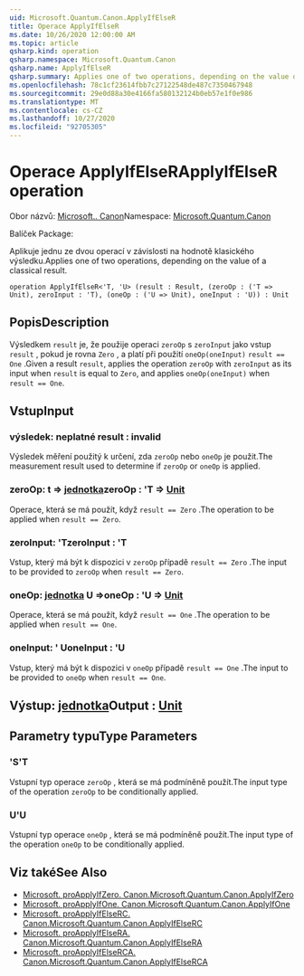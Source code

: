 ```yaml
---
uid: Microsoft.Quantum.Canon.ApplyIfElseR
title: Operace ApplyIfElseR
ms.date: 10/26/2020 12:00:00 AM
ms.topic: article
qsharp.kind: operation
qsharp.namespace: Microsoft.Quantum.Canon
qsharp.name: ApplyIfElseR
qsharp.summary: Applies one of two operations, depending on the value of a classical result.
ms.openlocfilehash: 78c1cf23614fbb7c27122548de487c7350467948
ms.sourcegitcommit: 29e0d88a30e4166fa580132124b0eb57e1f0e986
ms.translationtype: MT
ms.contentlocale: cs-CZ
ms.lasthandoff: 10/27/2020
ms.locfileid: "92705305"
---
```

# <a name="applyifelser-operation"></a><span data-ttu-id="f7711-102">Operace ApplyIfElseR</span><span class="sxs-lookup"><span data-stu-id="f7711-102">ApplyIfElseR operation</span></span>

<span data-ttu-id="f7711-103">Obor názvů: [Microsoft.. Canon](xref:Microsoft.Quantum.Canon)</span><span class="sxs-lookup"><span data-stu-id="f7711-103">Namespace: [Microsoft.Quantum.Canon](xref:Microsoft.Quantum.Canon)</span></span>

<span data-ttu-id="f7711-104">Balíček [](https://nuget.org/packages/)</span><span class="sxs-lookup"><span data-stu-id="f7711-104">Package: [](https://nuget.org/packages/)</span></span>


<span data-ttu-id="f7711-105">Aplikuje jednu ze dvou operací v závislosti na hodnotě klasického výsledku.</span><span class="sxs-lookup"><span data-stu-id="f7711-105">Applies one of two operations, depending on the value of a classical result.</span></span>

```qsharp
operation ApplyIfElseR<'T, 'U> (result : Result, (zeroOp : ('T => Unit), zeroInput : 'T), (oneOp : ('U => Unit), oneInput : 'U)) : Unit
```


## <a name="description"></a><span data-ttu-id="f7711-106">Popis</span><span class="sxs-lookup"><span data-stu-id="f7711-106">Description</span></span>

<span data-ttu-id="f7711-107">Výsledkem `result` je, že použije operaci `zeroOp` s `zeroInput` jako vstup `result` , pokud je rovna `Zero` , a platí při použití `oneOp(oneInput)` `result == One` .</span><span class="sxs-lookup"><span data-stu-id="f7711-107">Given a result `result`, applies the operation `zeroOp` with `zeroInput` as its input when `result` is equal to `Zero`, and applies `oneOp(oneInput)` when `result == One`.</span></span>

## <a name="input"></a><span data-ttu-id="f7711-108">Vstup</span><span class="sxs-lookup"><span data-stu-id="f7711-108">Input</span></span>

### <a name="result--__invalidresult__"></a><span data-ttu-id="f7711-109">výsledek: __neplatné <Result>__</span><span class="sxs-lookup"><span data-stu-id="f7711-109">result : __invalid<Result>__</span></span>

<span data-ttu-id="f7711-110">Výsledek měření použitý k určení, zda `zeroOp` nebo `oneOp` je použit.</span><span class="sxs-lookup"><span data-stu-id="f7711-110">The measurement result used to determine if `zeroOp` or `oneOp` is applied.</span></span>


### <a name="zeroop--t--unit"></a><span data-ttu-id="f7711-111">zeroOp: t => [jednotka](xref:microsoft.quantum.lang-ref.unit)</span><span class="sxs-lookup"><span data-stu-id="f7711-111">zeroOp : 'T => [Unit](xref:microsoft.quantum.lang-ref.unit)</span></span> 

<span data-ttu-id="f7711-112">Operace, která se má použít, když `result == Zero` .</span><span class="sxs-lookup"><span data-stu-id="f7711-112">The operation to be applied when `result == Zero`.</span></span>


### <a name="zeroinput--t"></a><span data-ttu-id="f7711-113">zeroInput: 'T</span><span class="sxs-lookup"><span data-stu-id="f7711-113">zeroInput : 'T</span></span>

<span data-ttu-id="f7711-114">Vstup, který má být k dispozici v `zeroOp` případě `result == Zero` .</span><span class="sxs-lookup"><span data-stu-id="f7711-114">The input to be provided to `zeroOp` when `result == Zero`.</span></span>


### <a name="oneop--u--unit"></a><span data-ttu-id="f7711-115">oneOp: [jednotka](xref:microsoft.quantum.lang-ref.unit) U =></span><span class="sxs-lookup"><span data-stu-id="f7711-115">oneOp : 'U => [Unit](xref:microsoft.quantum.lang-ref.unit)</span></span> 

<span data-ttu-id="f7711-116">Operace, která se má použít, když `result == One` .</span><span class="sxs-lookup"><span data-stu-id="f7711-116">The operation to be applied when `result == One`.</span></span>


### <a name="oneinput--u"></a><span data-ttu-id="f7711-117">oneInput: ' U</span><span class="sxs-lookup"><span data-stu-id="f7711-117">oneInput : 'U</span></span>

<span data-ttu-id="f7711-118">Vstup, který má být k dispozici v `oneOp` případě `result == One` .</span><span class="sxs-lookup"><span data-stu-id="f7711-118">The input to be provided to `oneOp` when `result == One`.</span></span>



## <a name="output--unit"></a><span data-ttu-id="f7711-119">Výstup: [jednotka](xref:microsoft.quantum.lang-ref.unit)</span><span class="sxs-lookup"><span data-stu-id="f7711-119">Output : [Unit](xref:microsoft.quantum.lang-ref.unit)</span></span>



## <a name="type-parameters"></a><span data-ttu-id="f7711-120">Parametry typu</span><span class="sxs-lookup"><span data-stu-id="f7711-120">Type Parameters</span></span>

### <a name="t"></a><span data-ttu-id="f7711-121">'S</span><span class="sxs-lookup"><span data-stu-id="f7711-121">'T</span></span>

<span data-ttu-id="f7711-122">Vstupní typ operace `zeroOp` , která se má podmíněně použít.</span><span class="sxs-lookup"><span data-stu-id="f7711-122">The input type of the operation `zeroOp` to be conditionally applied.</span></span>
### <a name="u"></a><span data-ttu-id="f7711-123">U</span><span class="sxs-lookup"><span data-stu-id="f7711-123">'U</span></span>

<span data-ttu-id="f7711-124">Vstupní typ operace `oneOp` , která se má podmíněně použít.</span><span class="sxs-lookup"><span data-stu-id="f7711-124">The input type of the operation `oneOp` to be conditionally applied.</span></span>

## <a name="see-also"></a><span data-ttu-id="f7711-125">Viz také</span><span class="sxs-lookup"><span data-stu-id="f7711-125">See Also</span></span>

- [<span data-ttu-id="f7711-126">Microsoft. proApplyIfZero. Canon.</span><span class="sxs-lookup"><span data-stu-id="f7711-126">Microsoft.Quantum.Canon.ApplyIfZero</span></span>](xref:Microsoft.Quantum.Canon.ApplyIfZero)
- [<span data-ttu-id="f7711-127">Microsoft. proApplyIfOne. Canon.</span><span class="sxs-lookup"><span data-stu-id="f7711-127">Microsoft.Quantum.Canon.ApplyIfOne</span></span>](xref:Microsoft.Quantum.Canon.ApplyIfOne)
- [<span data-ttu-id="f7711-128">Microsoft. proApplyIfElseRC. Canon.</span><span class="sxs-lookup"><span data-stu-id="f7711-128">Microsoft.Quantum.Canon.ApplyIfElseRC</span></span>](xref:Microsoft.Quantum.Canon.ApplyIfElseRC)
- [<span data-ttu-id="f7711-129">Microsoft. proApplyIfElseRA. Canon.</span><span class="sxs-lookup"><span data-stu-id="f7711-129">Microsoft.Quantum.Canon.ApplyIfElseRA</span></span>](xref:Microsoft.Quantum.Canon.ApplyIfElseRA)
- [<span data-ttu-id="f7711-130">Microsoft. proApplyIfElseRCA. Canon.</span><span class="sxs-lookup"><span data-stu-id="f7711-130">Microsoft.Quantum.Canon.ApplyIfElseRCA</span></span>](xref:Microsoft.Quantum.Canon.ApplyIfElseRCA)